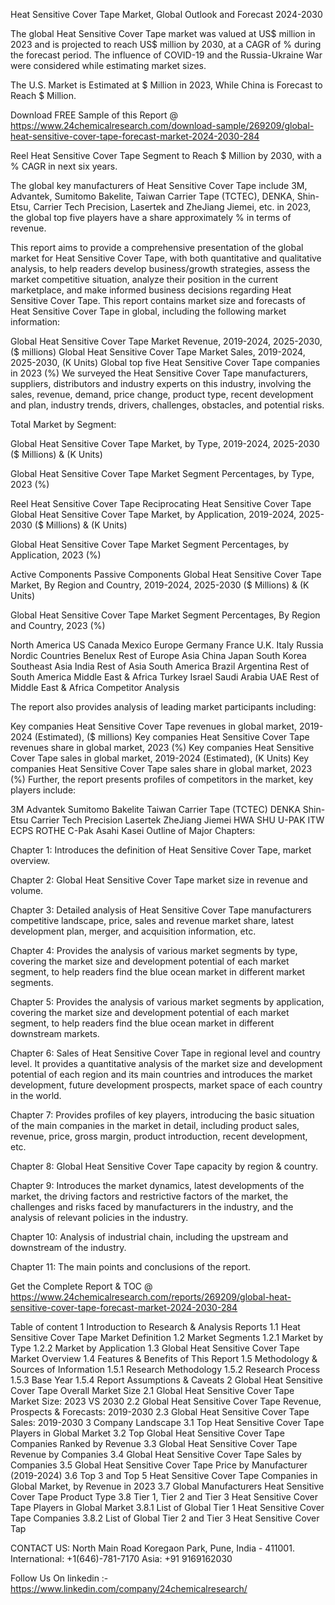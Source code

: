 Heat Sensitive Cover Tape Market, Global Outlook and Forecast 2024-2030

The global Heat Sensitive Cover Tape market was valued at US$ million in 2023 and is projected to reach US$ million by 2030, at a CAGR of % during the forecast period. The influence of COVID-19 and the Russia-Ukraine War were considered while estimating market sizes.

The U.S. Market is Estimated at $ Million in 2023, While China is Forecast to Reach $ Million.

Download FREE Sample of this Report @ https://www.24chemicalresearch.com/download-sample/269209/global-heat-sensitive-cover-tape-forecast-market-2024-2030-284

Reel Heat Sensitive Cover Tape Segment to Reach $ Million by 2030, with a % CAGR in next six years.

The global key manufacturers of Heat Sensitive Cover Tape include 3M, Advantek, Sumitomo Bakelite, Taiwan Carrier Tape (TCTEC), DENKA, Shin-Etsu, Carrier Tech Precision, Lasertek and ZheJiang Jiemei, etc. in 2023, the global top five players have a share approximately % in terms of revenue.

This report aims to provide a comprehensive presentation of the global market for Heat Sensitive Cover Tape, with both quantitative and qualitative analysis, to help readers develop business/growth strategies, assess the market competitive situation, analyze their position in the current marketplace, and make informed business decisions regarding Heat Sensitive Cover Tape. This report contains market size and forecasts of Heat Sensitive Cover Tape in global, including the following market information:

Global Heat Sensitive Cover Tape Market Revenue, 2019-2024, 2025-2030, ($ millions)
Global Heat Sensitive Cover Tape Market Sales, 2019-2024, 2025-2030, (K Units)
Global top five Heat Sensitive Cover Tape companies in 2023 (%)
We surveyed the Heat Sensitive Cover Tape manufacturers, suppliers, distributors and industry experts on this industry, involving the sales, revenue, demand, price change, product type, recent development and plan, industry trends, drivers, challenges, obstacles, and potential risks.

Total Market by Segment:

Global Heat Sensitive Cover Tape Market, by Type, 2019-2024, 2025-2030 ($ Millions) & (K Units)

Global Heat Sensitive Cover Tape Market Segment Percentages, by Type, 2023 (%)

Reel Heat Sensitive Cover Tape
Reciprocating Heat Sensitive Cover Tape
Global Heat Sensitive Cover Tape Market, by Application, 2019-2024, 2025-2030 ($ Millions) & (K Units)

Global Heat Sensitive Cover Tape Market Segment Percentages, by Application, 2023 (%)

Active Components
Passive Components
Global Heat Sensitive Cover Tape Market, By Region and Country, 2019-2024, 2025-2030 ($ Millions) & (K Units)

Global Heat Sensitive Cover Tape Market Segment Percentages, By Region and Country, 2023 (%)

North America
US
Canada
Mexico
Europe
Germany
France
U.K.
Italy
Russia
Nordic Countries
Benelux
Rest of Europe
Asia
China
Japan
South Korea
Southeast Asia
India
Rest of Asia
South America
Brazil
Argentina
Rest of South America
Middle East & Africa
Turkey
Israel
Saudi Arabia
UAE
Rest of Middle East & Africa
Competitor Analysis

The report also provides analysis of leading market participants including:

Key companies Heat Sensitive Cover Tape revenues in global market, 2019-2024 (Estimated), ($ millions)
Key companies Heat Sensitive Cover Tape revenues share in global market, 2023 (%)
Key companies Heat Sensitive Cover Tape sales in global market, 2019-2024 (Estimated), (K Units)
Key companies Heat Sensitive Cover Tape sales share in global market, 2023 (%)
Further, the report presents profiles of competitors in the market, key players include:

3M
Advantek
Sumitomo Bakelite
Taiwan Carrier Tape (TCTEC)
DENKA
Shin-Etsu
Carrier Tech Precision
Lasertek
ZheJiang Jiemei
HWA SHU
U-PAK
ITW ECPS
ROTHE
C-Pak
Asahi Kasei
Outline of Major Chapters:

Chapter 1: Introduces the definition of Heat Sensitive Cover Tape, market overview.

Chapter 2: Global Heat Sensitive Cover Tape market size in revenue and volume.

Chapter 3: Detailed analysis of Heat Sensitive Cover Tape manufacturers competitive landscape, price, sales and revenue market share, latest development plan, merger, and acquisition information, etc.

Chapter 4: Provides the analysis of various market segments by type, covering the market size and development potential of each market segment, to help readers find the blue ocean market in different market segments.

Chapter 5: Provides the analysis of various market segments by application, covering the market size and development potential of each market segment, to help readers find the blue ocean market in different downstream markets.

Chapter 6: Sales of Heat Sensitive Cover Tape in regional level and country level. It provides a quantitative analysis of the market size and development potential of each region and its main countries and introduces the market development, future development prospects, market space of each country in the world.

Chapter 7: Provides profiles of key players, introducing the basic situation of the main companies in the market in detail, including product sales, revenue, price, gross margin, product introduction, recent development, etc.

Chapter 8: Global Heat Sensitive Cover Tape capacity by region & country.

Chapter 9: Introduces the market dynamics, latest developments of the market, the driving factors and restrictive factors of the market, the challenges and risks faced by manufacturers in the industry, and the analysis of relevant policies in the industry.

Chapter 10: Analysis of industrial chain, including the upstream and downstream of the industry.

Chapter 11: The main points and conclusions of the report.

Get the Complete Report & TOC @ https://www.24chemicalresearch.com/reports/269209/global-heat-sensitive-cover-tape-forecast-market-2024-2030-284

Table of content
1 Introduction to Research & Analysis Reports
1.1 Heat Sensitive Cover Tape Market Definition
1.2 Market Segments
1.2.1 Market by Type
1.2.2 Market by Application
1.3 Global Heat Sensitive Cover Tape Market Overview
1.4 Features & Benefits of This Report
1.5 Methodology & Sources of Information
1.5.1 Research Methodology
1.5.2 Research Process
1.5.3 Base Year
1.5.4 Report Assumptions & Caveats
2 Global Heat Sensitive Cover Tape Overall Market Size
2.1 Global Heat Sensitive Cover Tape Market Size: 2023 VS 2030
2.2 Global Heat Sensitive Cover Tape Revenue, Prospects & Forecasts: 2019-2030
2.3 Global Heat Sensitive Cover Tape Sales: 2019-2030
3 Company Landscape
3.1 Top Heat Sensitive Cover Tape Players in Global Market
3.2 Top Global Heat Sensitive Cover Tape Companies Ranked by Revenue
3.3 Global Heat Sensitive Cover Tape Revenue by Companies
3.4 Global Heat Sensitive Cover Tape Sales by Companies
3.5 Global Heat Sensitive Cover Tape Price by Manufacturer (2019-2024)
3.6 Top 3 and Top 5 Heat Sensitive Cover Tape Companies in Global Market, by Revenue in 2023
3.7 Global Manufacturers Heat Sensitive Cover Tape Product Type
3.8 Tier 1, Tier 2 and Tier 3 Heat Sensitive Cover Tape Players in Global Market
3.8.1 List of Global Tier 1 Heat Sensitive Cover Tape Companies
3.8.2 List of Global Tier 2 and Tier 3 Heat Sensitive Cover Tap

CONTACT US:
North Main Road Koregaon Park, Pune, India - 411001.
International: +1(646)-781-7170
Asia: +91 9169162030

Follow Us On linkedin :- https://www.linkedin.com/company/24chemicalresearch/
